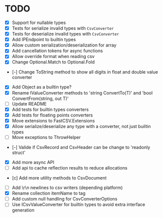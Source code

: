 # TODO

- [x] Support for nullable types
- [x] Tests for serialize invalid types with `CsvConverter`
- [x] Tests for deserialize invalid types with `CsvConverter`
- [x] Add IPEndpoint to builtin types
- [x] Allow custom serialization/deserialization for array
- [x] Add cancellation tokens for async functions
- [x] Allow override format when reading csv
- [x] Change Optional.Match to Optional.Fold
- [-] Change ToString method to show all digits in float and double value converter
- [x] Add Object as a builtin type?
- [x] Rename IValueConverter methods to 'string ConvertTo(T)' and 'bool ConvertFrom(string, out T)'
- [ ] Update README
- [x] Add tests for builtin types converters
- [x] Add tests for floating points converters
- [x] Move extensions to FastCSV.Extensions
- [x] Allow serialize/deserialize any type with a converter, not just builtin types
- [ ] Move exceptions to ThrowHelper
- [-] Valide if CsvRecord and CsvHeader can be change to 'readonly struct'
- [x] Add more async API
- [ ] Add api to cache reflection results to reduce allocations
- [c] Add more utility methods to CsvDocument<T>
- [ ] Add \r\n newlines to csv writers (depending platform)
- [x] Rename collection itemName to tag
- [ ] Add custom null handling for CsvConverterOptions
- [ ] Use ICsvValueConverter for builtin types to avoid extra interface generation